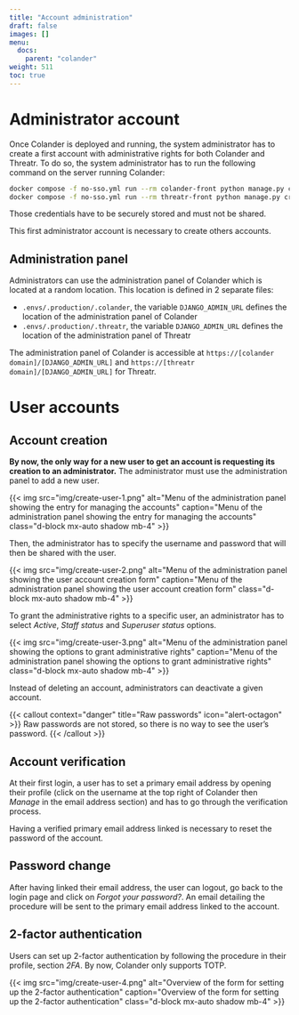 ```yaml
---
title: "Account administration"
draft: false
images: []
menu:
  docs:
    parent: "colander"
weight: 511
toc: true
---
```


# Administrator account
Once Colander is deployed and running, the system administrator has to create a first account with administrative rights for both Colander and Threatr. To do so, the system administrator has to run the following command on the server running Colander:

```bash {title="Create admin accounts"}
docker compose -f no-sso.yml run --rm colander-front python manage.py createsuperuser
docker compose -f no-sso.yml run --rm threatr-front python manage.py createsuperuser
```

Those credentials have to be securely stored and must not be shared.

This first administrator account is necessary to create others accounts. 

## Administration panel
Administrators can use the administration panel of Colander which is located at a random location. This location is defined in 2 separate files:

* `.envs/.production/.colander`, the variable `DJANGO_ADMIN_URL` defines the location of the administration panel of Colander
* `.envs/.production/.threatr`, the variable `DJANGO_ADMIN_URL` defines the location of the administration panel of Threatr

The administration panel of Colander is accessible at `https://[colander domain]/[DJANGO_ADMIN_URL]` and `https://[threatr domain]/[DJANGO_ADMIN_URL]` for Threatr.

# User accounts
## Account creation
**By now, the only way for a new user to get an account is requesting its creation to an administrator.** The administrator must use the administration panel to add a new user.

{{< img src="img/create-user-1.png" alt="Menu of the administration panel showing the entry for managing the accounts" caption="Menu of the administration panel showing the entry for managing the accounts" class="d-block mx-auto shadow mb-4" >}}

Then, the administrator has to specify the username and password that will then be shared with the user.

{{< img src="img/create-user-2.png" alt="Menu of the administration panel showing the user account creation form" caption="Menu of the administration panel showing the user account creation form" class="d-block mx-auto shadow mb-4" >}}

To grant the administrative rights to a specific user, an administrator has to select *Active*, *Staff status* and *Superuser status* options.

{{< img src="img/create-user-3.png" alt="Menu of the administration panel showing the options to grant administrative rights" caption="Menu of the administration panel showing the options to grant administrative rights" class="d-block mx-auto shadow mb-4" >}}

Instead of deleting an account, administrators can deactivate a given account.

{{< callout context="danger" title="Raw passwords" icon="alert-octagon" >}}
Raw passwords are not stored, so there is no way to see the user’s password.
{{< /callout >}}


## Account verification
At their first login, a user has to set a primary email address by opening their profile (click on the username at the top right of Colander then *Manage* in the email address section) and has to go through the verification process. 

Having a verified primary email address linked is necessary to reset the password of the account.

## Password change
After having linked their email address, the user can logout, go back to the login page and click on *Forgot your password?*. An email detailing the procedure will be sent to the primary email address linked to the account.

## 2-factor authentication
Users can set up 2-factor authentication by following the procedure in their profile, section *2FA*. By now, Colander only supports TOTP.

{{< img src="img/create-user-4.png" alt="Overview of the form for setting up the 2-factor authentication" caption="Overview of the form for setting up the 2-factor authentication" class="d-block mx-auto shadow mb-4" >}}